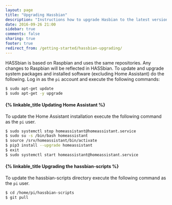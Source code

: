 ```yaml
---
layout: page
title: "Upgrading Hassbian"
description: "Instructions how to upgrade Hasbian to the latest version."
date: 2016-09-26 21:00
sidebar: true
comments: false
sharing: true
footer: true
redirect_from: /getting-started/hassbian-upgrading/
---
```


HASSbian is based on Raspbian and uses the same repositories. Any changes to Raspbian will be reflected in HASSbian. To update and upgrade system packages and installed software (excluding Home Assistant) do the following.
Log in as the `pi` account and execute the following commands:

```bash
$ sudo apt-get update
$ sudo apt-get -y upgrade
```


#### {% linkable_title Updating Home Assistant %}

To update the Home Assistant installation execute the following command as the `pi` user.

```bash
$ sudo systemctl stop homeassistant@homeassistant.service
$ sudo su -s /bin/bash homeassistant
$ source /srv/homeassistant/bin/activate
$ pip3 install --upgrade homeassistant
$ exit
$ sudo systemctl start homeassistant@homeassistant.service
```

#### {% linkable_title Upgrading the hassbian-scripts %}

To update the hassbian-scripts directory execute the following command as the `pi` user.

```bash
$ cd /home/pi/hassbian-scripts
$ git pull
```
